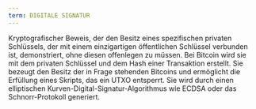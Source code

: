 ```yaml
---
term: DIGITALE SIGNATUR
---
```


Kryptografischer Beweis, der den Besitz eines spezifischen privaten Schlüssels, der mit einem einzigartigen öffentlichen Schlüssel verbunden ist, demonstriert, ohne diesen offenlegen zu müssen. Bei Bitcoin wird sie mit dem privaten Schlüssel und dem Hash einer Transaktion erstellt. Sie bezeugt den Besitz der in Frage stehenden Bitcoins und ermöglicht die Erfüllung eines Skripts, das ein UTXO entsperrt. Sie wird durch einen elliptischen Kurven-Digital-Signatur-Algorithmus wie ECDSA oder das Schnorr-Protokoll generiert.